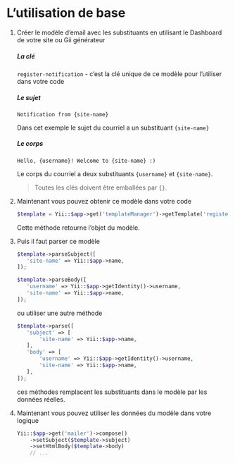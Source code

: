 L’utilisation de base
=====================

1. Créer  le modèle d’email avec les substituants en utilisant le Dashboard de votre site ou Gii générateur

    ##### La clé
    
    `register-notification` - c’est la clé unique de ce modèle pour l’utiliser dans votre code

    ##### Le sujet
    
    `Notification from {site-name}`
    
    Dans cet exemple le sujet du courriel a un substituant `{site-name}`
    
    ##### Le corps
    
    `Hello, {username}! Welcome to {site-name} :)`
    
    Le corps du courriel a deux substituants `{username}` et `{site-name}`.
    
    > Toutes les clés doivent être emballées par `{}`.
    
2. Maintenant vous pouvez obtenir ce modèle dans votre code

    ```php
    $template = Yii::$app->get('templateManager')->getTemplate('register-notification');
    ```
    
    Cette méthode retourne l’objet du modèle.
    
3. Puis il faut parser ce modèle

    ```php
    $template->parseSubject([
       'site-name' => Yii::$app->name,
    ]);
 
    $template->parseBody([
       'username' => Yii::$app->getIdentity()->username,
       'site-name' => Yii::$app->name,
    ]);
    ```
    
    ou utiliser une autre méthode
    
    ```php
    $template->parse([
       'subject' => [
           'site-name' => Yii::$app->name,
       ],
       'body' => [
           'username' => Yii::$app->getIdentity()->username,
           'site-name' => Yii::$app->name,
       ],
    ]);
    ```
    
    ces méthodes remplacent les substituants dans le modèle par les données réelles.
    
4. Maintenant vous pouvez utiliser les données du modèle dans votre logique

    ```php
    Yii::$app->get('mailer')->compose()
        ->setSubject($template->subject)
        ->setHtmlBody($template->body)
        // ...
    ```
